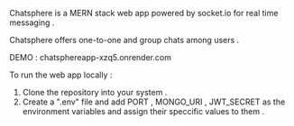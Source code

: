 Chatsphere is a MERN stack web app powered by socket.io for real time messaging . 

Chatsphere offers one-to-one and group chats among users .

DEMO : chatsphereapp-xzq5.onrender.com

To run the web app locally :
  1) Clone the repository into your system .
  2) Create a ".env" file and add PORT , MONGO_URI , JWT_SECRET as the environment variables and assign their speccific values to them .
